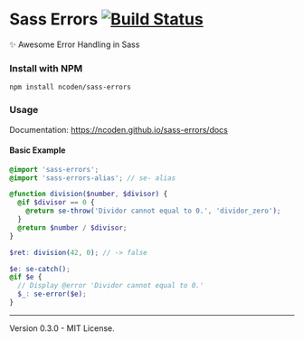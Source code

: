 # Sass Errors [![Build Status](https://travis-ci.org/ncoden/sass-errors.svg?branch=chore%2Ftravis)](https://travis-ci.org/ncoden/sass-errors)
✨ Awesome Error Handling in Sass

### Install with NPM
```
npm install ncoden/sass-errors
```

### Usage

Documentation: https://ncoden.github.io/sass-errors/docs

#### Basic Example
```scss
@import 'sass-errors';
@import 'sass-errors-alias'; // se- alias

@function division($number, $divisor) {
  @if $divisor == 0 {
    @return se-throw('Dividor cannot equal to 0.', 'dividor_zero');
  }
  @return $number / $divisor;
}

$ret: division(42, 0); // -> false

$e: se-catch();
@if $e {
  // Display @error 'Dividor cannot equal to 0.'
  $_: se-error($e);
}
```

---

Version 0.3.0 - MIT License.
